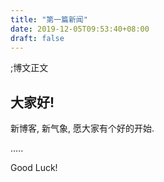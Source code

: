 ```yaml
---
title: "第一篇新闻"
date: 2019-12-05T09:53:40+08:00
draft: false
---
```

;博文正文
## 大家好!
新博客, 新气象, 愿大家有个好的开始.

.....

Good Luck!

